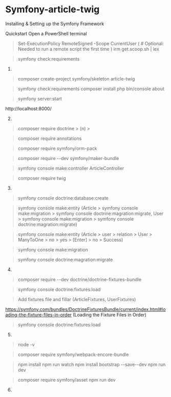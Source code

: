 # Symfony-article-twig

Installing & Setting up the Symfony Framework

Quickstart
Open a PowerShell terminal
> Set-ExecutionPolicy RemoteSigned -Scope CurrentUser 
( # Optional: Needed to run a remote script the first time )
> irm get.scoop.sh | iex

> symfony check:requirements

1.
> composer create-project symfony/skeleton article-twig

> symfony check:requirements
> composer install
> php bin/console about

> symfony server:start

  http://localhost:8000/
  
2. 
> composer require doctrine > (n) >

> composer require annotations

> composer require symfony/orm-pack

> composer require --dev symfony/maker-bundle

> symfony console make:controller ArticleController 

> composer require twig

3.
> symfony console doctrine:database:create

> symfony console make:entity
    (Article > symfony console make:migration > symfony console doctrine:magration:migrate, 
     User > symfony console make:migration > symfony console doctrine:magration:migrate)
     
> symfony console make:entity (Article > user > relation > User > ManyToOne > no > yes > [Enter] > no > Success)

> symfony console make:migration

> symfony console doctrine:magration:migrate

4.
> composer require --dev doctrine/doctrine-fixtures-bundle

> symfony console doctrine:fixtures:load

> Add fixtures file and fillar (ArticleFixtures, UserFixtures)

  https://symfony.com/bundles/DoctrineFixturesBundle/current/index.html#loading-the-fixture-files-in-order
  (Loading the Fixture Files in Order)
  
> symfony console doctrine:fixtures:load


5. 
> node -v

> composer require symfony/webpack-encore-bundle

> npm install
> npm run watch
> npm install bootstrap --save--dev
> npm run dev 

> composer require symfony/asset
> npm run dev 


6.
